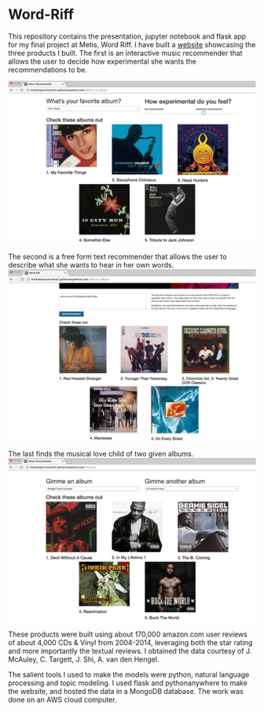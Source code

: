 # Word-Riff

This repository contains the presentation, jupyter notebook and flask app for my final project at Metis, Word Riff. I have built a [website](http://michaelaaroncantrell.pythonanywhere.com/) showcasing the three products I built. The first is an interactive music recommender that allows the user to decide how experimental she wants the recommendations to be.

![Album to Album](https://github.com/michaelaaroncantrell/Word-Riff/blob/master/readme-images/album-to-album.png)

The second is a free form text recommender that allows the user to describe what she wants to hear in her own words.
![Text to Album](https://github.com/michaelaaroncantrell/Word-Riff/blob/master/readme-images/text-to-album.png)

The last finds the musical love child of two given albums.
![Mashup](https://github.com/michaelaaroncantrell/Word-Riff/blob/master/readme-images/mashup.png)

These products were built using about 170,000 amazon.com user reviews of about 4,000 CDs & Vinyl from 2004-2014, leveraging both the star rating and more importantly the textual reviews. I obtained the data courtesy of J. McAuley, C. Targett, J. Shi, A. van den Hengel. 

The salient tools I used to make the models were python, natural language processing and topic modeling. I used flask and pythonanywhere to make the website, and hosted the data in a MongoDB database. The work was done on an AWS cloud computer.